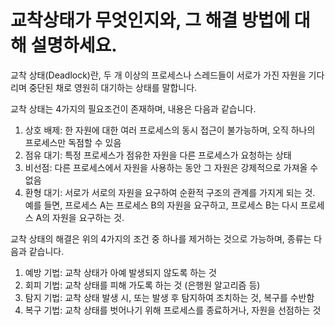 # 교착상태가 무엇인지와, 그 해결 방법에 대해 설명하세요.

교착 상태(Deadlock)란, 두 개 이상의 프로세스나 스레드들이 서로가 가진 자원을 기다리며 중단된 채로 영원히 대기하는 상태를 말합니다. 

교착 상태는 4가지의 필요조건이 존재하며, 내용은 다음과 같습니다.

1. 상호 배제: 한 자원에 대한 여러 프로세스의 동시 접근이 불가능하며, 오직 하나의 프로세스만 독점할 수 있음
2. 점유 대기: 특정 프로세스가 점유한 자원을 다른 프로세스가 요청하는 상태
3. 비선점: 다른 프로세스에서 자원을 사용하는 동안 그 자원은 강제적으로 가져올 수 없음
4. 환형 대기: 서로가 서로의 자원을 요구하여 순환적 구조의 관계를 가지게 되는 것. 예를 들면, 프로세스 A는 프로세스 B의 자원을 요구하고, 프로세스 B는 다시 프로세스 A의 자원을 요구하는 것.


교착 상태의 해결은 위의 4가지의 조건 중 하나를 제거하는 것으로 가능하며, 종류는 다음과 같습니다.

1. 예방 기법: 교착 상태가 아예 발생되지 않도록 하는 것
2. 회피 기법: 교착 상태를 피해 가도록 하는 것 (은행원 알고리즘 등)
3. 탐지 기법: 교착 상태 발생 시, 또는 발생 후 탐지하여 조치하는 것, 복구를 수반함
4. 복구 기법: 교착 상태를 벗어나기 위해 프로세스를 종료하거나, 자원을 선점하는 것